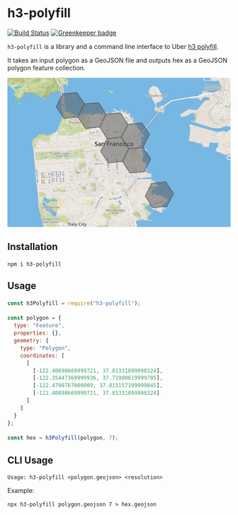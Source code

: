 # h3-polyfill

[![Build Status](https://travis-ci.org/stepankuzmin/h3-polyfill.svg?branch=master)](https://travis-ci.org/stepankuzmin/h3-polyfill) [![Greenkeeper badge](https://badges.greenkeeper.io/stepankuzmin/h3-polyfill.svg)](https://greenkeeper.io/)

`h3-polyfill` is a library and a command line interface to Uber [h3 polyfill](https://github.com/uber/h3-js#module_h3.polyfill).

It takes an input polygon as a GeoJSON file and outputs hex as a GeoJSON polygon feature collection.

![screenshot](https://raw.githubusercontent.com/stepankuzmin/h3-polyfill/master/example.png)

## Installation

```shell
npm i h3-polyfill
```

## Usage

```js
const h3Polyfill = require("h3-polyfill");

const polygon = {
  type: "Feature",
  properties: {},
  geometry: {
    type: "Polygon",
    coordinates: [
      [
        [-122.40898669999721, 37.81331899998324],
        [-122.35447369999936, 37.71980619999785],
        [-122.4798767000009, 37.815157199999845],
        [-122.40898669999721, 37.81331899998324]
      ]
    ]
  }
};

const hex = h3Polyfill(polygon, 7);
```

## CLI Usage

```shell
Usage: h3-polyfill <polygon.geojson> <resolution>
```

Example:

```shell
npx h3-polyfill polygon.geojson 7 > hex.geojson
```
